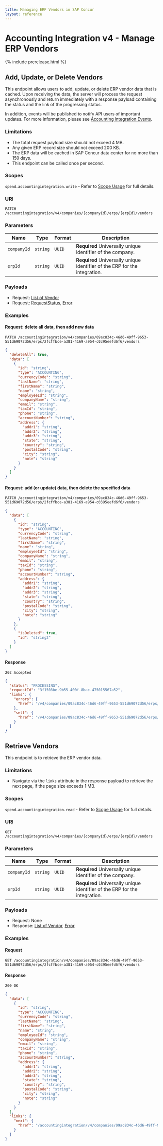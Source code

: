```yaml
---
title: Managing ERP Vendors in SAP Concur
layout: reference
---
```


# Accounting Integration v4 - Manage ERP Vendors

{% include prerelease.html %}

## <a name="patch-vendors"></a>Add, Update, or Delete Vendors

This endpoint allows users to add, update, or delete ERP vendor data that is cached. Upon receiving the data, the server will process the request asynchronously and return immediately with a response payload containing the status and the link of the progressing status.

In addition, events will be published to notify API users of important updates. For more information, please see [Accounting Integration Events](./event-subscription-topic-accountingintegration.markdown).

### Limitations

* The total request payload size should not exceed 4 MB.
* Any given ERP record size should not exceed 200 KB.
* The ERP data will be cached in SAP Concur data center for no more than 150 days.
* This endpoint can be called once per second.

### Scopes

`spend.accountingintegration.write` - Refer to [Scope Usage](./v4.accountingintegration-get-started.markdown#scope-usage) for full details.

### URI

```shell
PATCH /accountingintegration/v4/companies/{companyId}/erps/{erpId}/vendors
```

### Parameters

Name|Type|Format|Description
---|---|---|---
`companyId`|`string`|`UUID`|**Required** Universally unique identifier of the company.
`erpId`|`string`|`UUID`|**Required** Universally unique identifier of the ERP for the integration.

### Payloads

* Request: [List of Vendor](./v4.accountingintegration-schema.markdown#list-of-vendor)
* Request: [RequestStatus](./v4.accountingintegration-schema.markdown#request-status), [Error](./v4.accountingintegration-schema.markdown#schema-error)

### Examples

#### Request: delete all data, then add new data

```shell
PATCH /accountingintegration/v4/companies/09ac834c-46d6-49ff-9653-551d69072d56/erps/2fcffbce-a381-4169-a954-c0395eefd6f6/vendors
```

```json
{
  "deleteAll": true,
  "data": [
    {
      "id": "string",
      "type": "ACCOUNTING",
      "currencyCode": "string",
      "lastName": "string",
      "firstName": "string",
      "name": "string",
      "employeeId": "string",
      "companyName": "string",
      "email": "string",
      "taxId": "string",
      "phone": "string",
      "accountNumber": "string",
      "address": {
        "addr1": "string",
        "addr2": "string",
        "addr3": "string",
        "state": "string",
        "country": "string",
        "postalCode": "string",
        "city": "string",
        "note": "string"
      }
    }
  ]
}
```

#### Request: add (or update) data, then delete the specified data

```shell
PATCH /accountingintegration/v4/companies/09ac834c-46d6-49ff-9653-551d69072d56/erps/2fcffbce-a381-4169-a954-c0395eefd6f6/vendors
```

```json
{
  "data": [
    {
      "id": "string",
      "type": "ACCOUNTING",
      "currencyCode": "string",
      "lastName": "string",
      "firstName": "string",
      "name": "string",
      "employeeId": "string",
      "companyName": "string",
      "email": "string",
      "taxId": "string",
      "phone": "string",
      "accountNumber": "string",
      "address": {
        "addr1": "string",
        "addr2": "string",
        "addr3": "string",
        "state": "string",
        "country": "string",
        "postalCode": "string",
        "city": "string",
        "note": "string"
      }
    },    
    {
      "isDeleted": true,
      "id": "string2"
    }
  ]
}
```

#### Response

```shell
202 Accepted
```

```json
{
  "status": "PROCESSING",
  "requestId": "3f1508be-9b55-400f-8bac-475015567a52",
  "links": {
    "errors": {
      "href": "/v4/companies/09ac834c-46d6-49ff-9653-551d69072d56/erps/2fcffbce-a381-4169-a954-c0395eefd6f6/requests/3f1508be-9b55-400f-8bac-475015567a52/errors"
    },
    "self": {
      "href": "/v4/companies/09ac834c-46d6-49ff-9653-551d69072d56/erps/2fcffbce-a381-4169-a954-c0395eefd6f6/requests/3f1508be-9b55-400f-8bac-475015567a52"
    }
  }
}
```

## <a name="get-vendors"></a>Retrieve Vendors

This endpoint is to retrieve the ERP vendor data.

### Limitations

* Navigate via the `links` attribute in the response payload to retrieve the next page, if the page size exceeds 1 MB.

### Scopes

`spend.accountingintegration.read` - Refer to [Scope Usage](./v4.accountingintegration-get-started.markdown#scope-usage) for full details.

### URI

```shell
GET /accountingintegration/v4/companies/{companyId}/erps/{erpId}/vendors
```

### Parameters

Name|Type|Format|Description
---|---|---|---
`companyId`|`string`|`UUID`|**Required** Universally unique identifier of the company.
`erpId`|`string`|`UUID`|**Required** Universally unique identifier of the ERP for the integration.

### Payloads

* Request: None
* Response: [List of Vendor](./v4.accountingintegration-schema.markdown#list-of-vendor), [Error](./v4.accountingintegration-schema.markdown#schema-error)

### Examples

#### Request

```shell
GET /accountingintegration/v4/companies/09ac834c-46d6-49ff-9653-551d69072d56/erps/2fcffbce-a381-4169-a954-c0395eefd6f6/vendors
```

#### Response

```shell
200 OK
```

```json
{
  "data": [
    {
      "id": "string",
      "type": "ACCOUNTING",
      "currencyCode": "string",
      "lastName": "string",
      "firstName": "string",
      "name": "string",
      "employeeId": "string",
      "companyName": "string",
      "email": "string",
      "taxId": "string",
      "phone": "string",
      "accountNumber": "string",
      "address": {
        "addr1": "string",
        "addr2": "string",
        "addr3": "string",
        "state": "string",
        "country": "string",
        "postalCode": "string",
        "city": "string",
        "note": "string"
      }
    }
  ],
  "links": {
    "next": {
      "href": "/accountingintegration/v4/companies/09ac834c-46d6-49ff-9653-551d69072d56/erps/2fcffbce-a381-4169-a954-c0395eefd6f6/vendors?next=string"
    }
  }  
}
```
